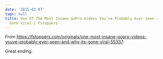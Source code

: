 ```yaml
---
date: '2015-02-07'
tags: null
title: One Of The Most Insane GoPro Videos You’ve Probably Ever Seen - And Why It’s
  Gone Viral | Fstoppers
---
```


From https://fstoppers.com/originals/one-most-insane-gopro-videos-youve-probably-ever-seen-and-why-its-gone-viral-55337:

Great ending.
